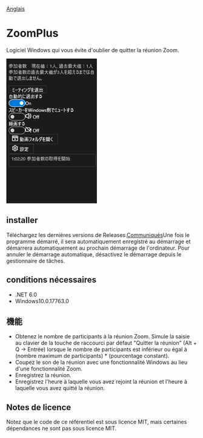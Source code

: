 [Anglais](https://github.com/34j/ZoomCloser/blob/master/README.en.md)

# ZoomPlus

Logiciel Windows qui vous évite d'oublier de quitter la réunion Zoom.

![Sample](https://github.com/34j/ZoomCloser/blob/master/Example.png)

## installer

Téléchargez les dernières versions de Releases.[Communiqués](https://github.com/34j/ZoomCloser/releases)Une fois le programme démarré, il sera automatiquement enregistré au démarrage et démarrera automatiquement au prochain démarrage de l'ordinateur. Pour annuler le démarrage automatique, désactivez le démarrage depuis le gestionnaire de tâches.

## conditions nécessaires

-   .NET 6.0
-   Windows10.0.17763.0

## 機能

-   Obtenez le nombre de participants à la réunion Zoom. Simule la saisie au clavier de la touche de raccourci par défaut "Quitter la réunion" (Alt + Q → Entrée) lorsque le nombre de participants est inférieur ou égal à (nombre maximum de participants) \* (pourcentage constant).
-   Coupez le son de la réunion avec une fonctionnalité Windows au lieu d'une fonctionnalité Zoom.
-   Enregistrez la réunion.
-   Enregistrez l'heure à laquelle vous avez rejoint la réunion et l'heure à laquelle vous avez quitté la réunion.

## Notes de licence

Notez que le code de ce référentiel est sous licence MIT, mais certaines dépendances ne sont pas sous licence MIT.
